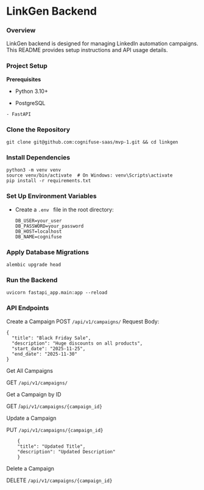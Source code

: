 # LinkGen Backend

### Overview

LinkGen backend is designed for managing LinkedIn automation campaigns. This README provides setup instructions and API usage details.

### Project Setup

**Prerequisites**

   -  Python 3.10+

   -  PostgreSQL

    - FastAPI
### Clone the Repository

`git clone git@github.com:cognifuse-saas/mvp-1.git && cd linkgen`

### Install Dependencies

```
python3 -m venv venv
source venv/bin/activate  # On Windows: venv\Scripts\activate
pip install -r requirements.txt
```
### Set Up Environment Variables

- Create a `.env ` file in the root directory:

  ```
  DB_USER=your_user
  DB_PASSWORD=your_password
  DB_HOST=localhost
  DB_NAME=cognifuse
  ```

### Apply Database Migrations

`alembic upgrade head`

### Run the Backend

`uvicorn fastapi_app.main:app --reload`

### API Endpoints

Create a Campaign
POST `/api/v1/campaigns/` Request Body:

```
{
  "title": "Black Friday Sale",
  "description": "Huge discounts on all products",
  "start_date": "2025-11-25",
  "end_date": "2025-11-30"
}
```
Get All Campaigns


GET `/api/v1/campaigns/`

Get a Campaign by ID

GET /`api/v1/campaigns/{campaign_id}`


Update a Campaign


PUT `/api/v1/campaigns/{campaign_id}`

```
    {
    "title": "Updated Title",
    "description": "Updated Description"
    }
```
Delete a Campaign


DELETE `/api/v1/campaigns/{campaign_id}`
